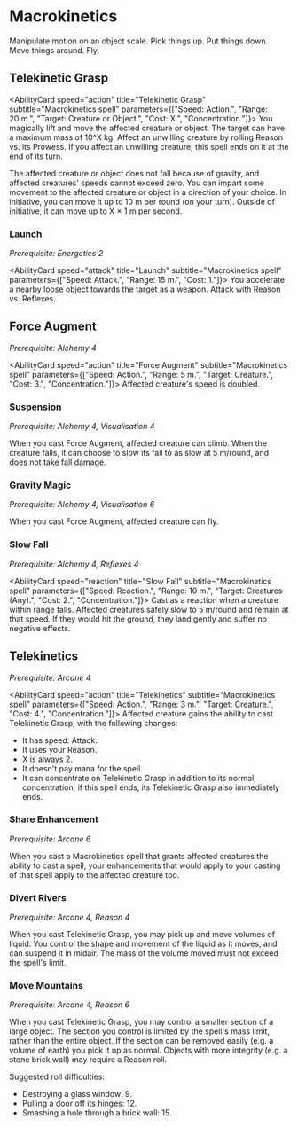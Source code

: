 # Macrokinetics

Manipulate motion on an object scale. Pick things up. Put things down. Move things around. Fly.

## Telekinetic Grasp

<AbilityCard
speed="action"
title="Telekinetic Grasp"
subtitle="Macrokinetics spell"
parameters={["Speed: Action.", "Range: 20 m.", "Target: Creature or Object.", "Cost: X.", "Concentration."]}>
You magically lift and move the affected creature or object. The target can have a maximum mass of 10^X kg. Affect an unwilling creature by rolling Reason vs. its Prowess. If you affect an unwilling creature, this spell ends on it at the end of its turn.

The affected creature or object does not fall because of gravity, and affected creatures' speeds cannot exceed zero. You can impart some movement to the affected creature or object in a direction of your choice. In initiative, you can move it up to 10 m per round (on your turn). Outside of initiative, it can move up to X × 1 m per second.
</AbilityCard>

### Launch

_Prerequisite: Energetics 2_

<AbilityCard
speed="attack"
title="Launch"
subtitle="Macrokinetics spell"
parameters={["Speed: Attack.", "Range: 15 m.", "Cost: 1."]}>
You accelerate a nearby loose object towards the target as a weapon. Attack with Reason vs. Reflexes.
</AbilityCard>

## Force Augment

_Prerequisite: Alchemy 4_

<AbilityCard
speed="action"
title="Force Augment"
subtitle="Macrokinetics spell"
parameters={["Speed: Action.", "Range: 5 m.", "Target: Creature.", "Cost: 3.", "Concentration."]}>
Affected creature's speed is doubled.
</AbilityCard>

### Suspension

_Prerequisite: Alchemy 4, Visualisation 4_

<AbilityCard
speed="enhancement"
title="Suspension"
subtitle="Spell enhancement">
When you cast Force Augment, affected creature can climb. When the creature falls, it can choose to slow its fall to as slow at 5 m/round, and does not take fall damage.
</AbilityCard>

### Gravity Magic

_Prerequisite: Alchemy 4, Visualisation 6_

<AbilityCard
speed="enhancement"
title="Gravity Magic"
subtitle="Spell enhancement">
When you cast Force Augment, affected creature can fly.
</AbilityCard>

### Slow Fall

_Prerequisite: Alchemy 4, Reflexes 4_

<AbilityCard
speed="reaction"
title="Slow Fall"
subtitle="Macrokinetics spell"
parameters={["Speed: Reaction.", "Range: 10 m.", "Target: Creatures (Any).", "Cost: 2.", "Concentration."]}>
Cast as a reaction when a creature within range falls. Affected creatures safely slow to 5 m/round and remain at that speed. If they would hit the ground, they land gently and suffer no negative effects.
</AbilityCard>

## Telekinetics

_Prerequisite: Arcane 4_

<AbilityCard
speed="action"
title="Telekinetics"
subtitle="Macrokinetics spell"
parameters={["Speed: Action.", "Range: 3 m.", "Target: Creature.", "Cost: 4.", "Concentration."]}>
Affected creature gains the ability to cast Telekinetic Grasp, with the following changes:

- It has speed: Attack.
- It uses your Reason.
- X is always 2.
- It doesn't pay mana for the spell.
- It can concentrate on Telekinetic Grasp in addition to its normal concentration; if this spell ends, its Telekinetic Grasp also immediately ends.

</AbilityCard>

### Share Enhancement

_Prerequisite: Arcane 6_

<AbilityCard
speed="enhancement"
title="Share Enhancement"
subtitle="Spell enhancement">
When you cast a Macrokinetics spell that grants affected creatures the ability to cast a spell, your enhancements that would apply to your casting of that spell apply to the affected creature too.
</AbilityCard>

### Divert Rivers

_Prerequisite: Arcane 4, Reason 4_

<AbilityCard
speed="enhancement"
title="Divert Rivers"
subtitle="Spell enhancement">
When you cast Telekinetic Grasp, you may pick up and move volumes of liquid. You control the shape and movement of the liquid as it moves, and can suspend it in midair. The mass of the volume moved must not exceed the spell's limit.
</AbilityCard>

### Move Mountains

_Prerequisite: Arcane 4, Reason 6_

<AbilityCard
speed="enhancement"
title="Move Mountains"
subtitle="Spell enhancement">
When you cast Telekinetic Grasp, you may control a smaller section of a large object. The section you control is limited by the spell's mass limit, rather than the entire object. If the section can be removed easily (e.g. a volume of earth) you pick it up as normal. Objects with more integrity (e.g. a stone brick wall) may require a Reason roll.

Suggested roll difficulties:

- Destroying a glass window: 9.
- Pulling a door off its hinges: 12.
- Smashing a hole through a brick wall: 15.

</AbilityCard>
